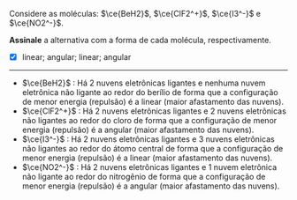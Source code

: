 Considere as moléculas: $\ce{BeH2}$, $\ce{ClF2^+}$, $\ce{I3^-}$ e $\ce{NO2^-}$.

**Assinale** a alternativa com a forma de cada molécula, respectivamente.

- [x] linear; angular; linear; angular

---

- $\ce{BeH2}$ : Há 2 nuvens eletrônicas ligantes e nenhuma nuvem eletrônica não ligante ao redor do berílio de forma que a configuração de menor energia (repulsão) é a linear (maior afastamento das nuvens).
- $\ce{ClF2^+}$ : Há 2 nuvens eletrônicas ligantes e 2 nuvens eletrônicas não ligantes ao redor do cloro de forma que a configuração de menor energia (repulsão) é a angular (maior afastamento das nuvens).
- $\ce{I3^-}$ :  Há 2 nuvens eletrônicas ligantes e 3 nuvens eletrônicas não ligantes ao redor do átomo central de forma que a configuração de menor energia (repulsão) é a linear (maior afastamento das nuvens).
- $\ce{NO2^-}$ :  Há  2 nuvens eletrônicas ligantes e 1 nuvem eletrônica não ligante ao redor do nitrogênio de forma que a configuração de menor energia (repulsão) é a angular (maior afastamento das nuvens).